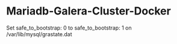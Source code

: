 # Mariadb-Galera-Cluster-Docker

Set safe_to_bootstrap: 0 to safe_to_bootstrap: 1 on /var/lib/mysql/grastate.dat
